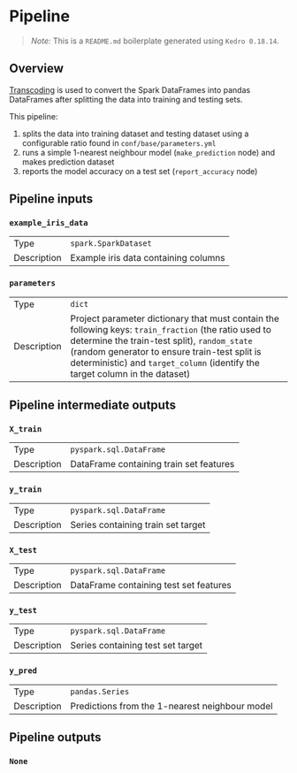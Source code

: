 # Pipeline

> *Note:* This is a `README.md` boilerplate generated using `Kedro 0.18.14`.

## Overview

[Transcoding](https://docs.kedro.org/en/stable/data/data_catalog_yaml_examples.html#read-the-same-file-using-two-different-datasets) is used to convert the Spark DataFrames into pandas DataFrames after splitting the data into training and testing sets.

This pipeline:
1. splits the data into training dataset and testing dataset using a configurable ratio found in `conf/base/parameters.yml`
2. runs a simple 1-nearest neighbour model (`make_prediction` node) and makes prediction dataset
3. reports the model accuracy on a test set (`report_accuracy` node)

## Pipeline inputs

### `example_iris_data`

|      |                    |
| ---- | ------------------ |
| Type | `spark.SparkDataset` |
| Description | Example iris data containing columns |


### `parameters`

|      |                    |
| ---- | ------------------ |
| Type | `dict` |
| Description | Project parameter dictionary that must contain the following keys: `train_fraction` (the ratio used to determine the train-test split), `random_state` (random generator to ensure train-test split is deterministic) and `target_column` (identify the target column in the dataset) |


## Pipeline intermediate outputs

### `X_train`

|      |                    |
| ---- | ------------------ |
| Type | `pyspark.sql.DataFrame` |
| Description | DataFrame containing train set features |

### `y_train`

|      |                    |
| ---- | ------------------ |
| Type | `pyspark.sql.DataFrame` |
| Description | Series containing train set target |

### `X_test`

|      |                    |
| ---- | ------------------ |
| Type | `pyspark.sql.DataFrame` |
| Description | DataFrame containing test set features |

### `y_test`

|      |                    |
| ---- | ------------------ |
| Type | `pyspark.sql.DataFrame` |
| Description | Series containing test set target |

### `y_pred`

|      |                    |
| ---- | ------------------ |
| Type | `pandas.Series` |
| Description | Predictions from the 1-nearest neighbour model |


## Pipeline outputs

### `None`
